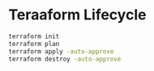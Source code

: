 # Teraaform Lifecycle
~~~sh
terraform init
terraform plan
terraform apply -auto-approve
terraform destroy -auto-approve
~~~